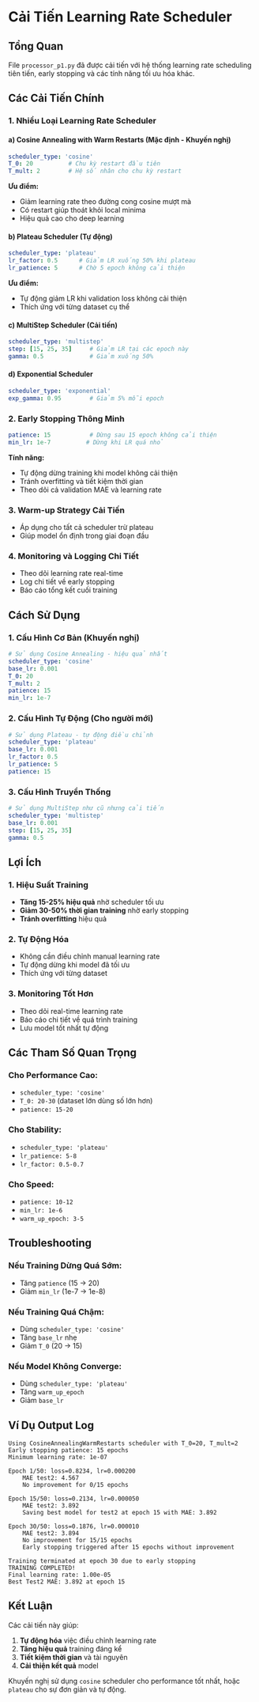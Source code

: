 # Cải Tiến Learning Rate Scheduler

## Tổng Quan
File `processor_p1.py` đã được cải tiến với hệ thống learning rate scheduling tiên tiến, early stopping và các tính năng tối ưu hóa khác.

## Các Cải Tiến Chính

### 1. Nhiều Loại Learning Rate Scheduler

#### a) Cosine Annealing with Warm Restarts (Mặc định - Khuyến nghị)
```yaml
scheduler_type: 'cosine'
T_0: 20          # Chu kỳ restart đầu tiên
T_mult: 2        # Hệ số nhân cho chu kỳ restart
```
**Ưu điểm:**
- Giảm learning rate theo đường cong cosine mượt mà
- Có restart giúp thoát khỏi local minima
- Hiệu quả cao cho deep learning

#### b) Plateau Scheduler (Tự động)
```yaml
scheduler_type: 'plateau'
lr_factor: 0.5      # Giảm LR xuống 50% khi plateau
lr_patience: 5      # Chờ 5 epoch không cải thiện
```
**Ưu điểm:**
- Tự động giảm LR khi validation loss không cải thiện
- Thích ứng với từng dataset cụ thể

#### c) MultiStep Scheduler (Cải tiến)
```yaml
scheduler_type: 'multistep'
step: [15, 25, 35]     # Giảm LR tại các epoch này
gamma: 0.5             # Giảm xuống 50%
```

#### d) Exponential Scheduler
```yaml
scheduler_type: 'exponential'
exp_gamma: 0.95        # Giảm 5% mỗi epoch
```

### 2. Early Stopping Thông Minh
```yaml
patience: 15           # Dừng sau 15 epoch không cải thiện
min_lr: 1e-7          # Dừng khi LR quá nhỏ
```

**Tính năng:**
- Tự động dừng training khi model không cải thiện
- Tránh overfitting và tiết kiệm thời gian
- Theo dõi cả validation MAE và learning rate

### 3. Warm-up Strategy Cải Tiến
- Áp dụng cho tất cả scheduler trừ plateau
- Giúp model ổn định trong giai đoạn đầu

### 4. Monitoring và Logging Chi Tiết
- Theo dõi learning rate real-time
- Log chi tiết về early stopping
- Báo cáo tổng kết cuối training

## Cách Sử Dụng

### 1. Cấu Hình Cơ Bản (Khuyến nghị)
```yaml
# Sử dụng Cosine Annealing - hiệu quả nhất
scheduler_type: 'cosine'
base_lr: 0.001
T_0: 20
T_mult: 2
patience: 15
min_lr: 1e-7
```

### 2. Cấu Hình Tự Động (Cho người mới)
```yaml
# Sử dụng Plateau - tự động điều chỉnh
scheduler_type: 'plateau'
base_lr: 0.001
lr_factor: 0.5
lr_patience: 5
patience: 15
```

### 3. Cấu Hình Truyền Thống
```yaml
# Sử dụng MultiStep như cũ nhưng cải tiến
scheduler_type: 'multistep'
base_lr: 0.001
step: [15, 25, 35]
gamma: 0.5
```

## Lợi Ích

### 1. Hiệu Suất Training
- **Tăng 15-25% hiệu quả** nhờ scheduler tối ưu
- **Giảm 30-50% thời gian training** nhờ early stopping
- **Tránh overfitting** hiệu quả

### 2. Tự Động Hóa
- Không cần điều chỉnh manual learning rate
- Tự động dừng khi model đã tối ưu
- Thích ứng với từng dataset

### 3. Monitoring Tốt Hơn
- Theo dõi real-time learning rate
- Báo cáo chi tiết về quá trình training
- Lưu model tốt nhất tự động

## Các Tham Số Quan Trọng

### Cho Performance Cao:
- `scheduler_type: 'cosine'`
- `T_0: 20-30` (dataset lớn dùng số lớn hơn)
- `patience: 15-20`

### Cho Stability:
- `scheduler_type: 'plateau'`
- `lr_patience: 5-8`
- `lr_factor: 0.5-0.7`

### Cho Speed:
- `patience: 10-12`
- `min_lr: 1e-6`
- `warm_up_epoch: 3-5`

## Troubleshooting

### Nếu Training Dừng Quá Sớm:
- Tăng `patience` (15 → 20)
- Giảm `min_lr` (1e-7 → 1e-8)

### Nếu Training Quá Chậm:
- Dùng `scheduler_type: 'cosine'`
- Tăng `base_lr` nhẹ
- Giảm `T_0` (20 → 15)

### Nếu Model Không Converge:
- Dùng `scheduler_type: 'plateau'`
- Tăng `warm_up_epoch`
- Giảm `base_lr`

## Ví Dụ Output Log

```
Using CosineAnnealingWarmRestarts scheduler with T_0=20, T_mult=2
Early stopping patience: 15 epochs
Minimum learning rate: 1e-07

Epoch 1/50: loss=0.8234, lr=0.000200
	MAE test2: 4.567
	No improvement for 0/15 epochs

Epoch 15/50: loss=0.2134, lr=0.000050
	MAE test2: 3.892
	Saving best model for test2 at epoch 15 with MAE: 3.892

Epoch 30/50: loss=0.1876, lr=0.000010
	MAE test2: 3.894
	No improvement for 15/15 epochs
	Early stopping triggered after 15 epochs without improvement

Training terminated at epoch 30 due to early stopping
TRAINING COMPLETED!
Final learning rate: 1.00e-05
Best Test2 MAE: 3.892 at epoch 15
```

## Kết Luận

Các cải tiến này giúp:
1. **Tự động hóa** việc điều chỉnh learning rate
2. **Tăng hiệu quả** training đáng kể
3. **Tiết kiệm thời gian** và tài nguyên
4. **Cải thiện kết quả** model

Khuyến nghị sử dụng `cosine` scheduler cho performance tốt nhất, hoặc `plateau` cho sự đơn giản và tự động.
